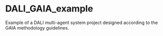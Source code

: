 # DALI_GAIA_example
Example of a DALI multi-agent system project designed according to the GAIA methodology guidelines.
